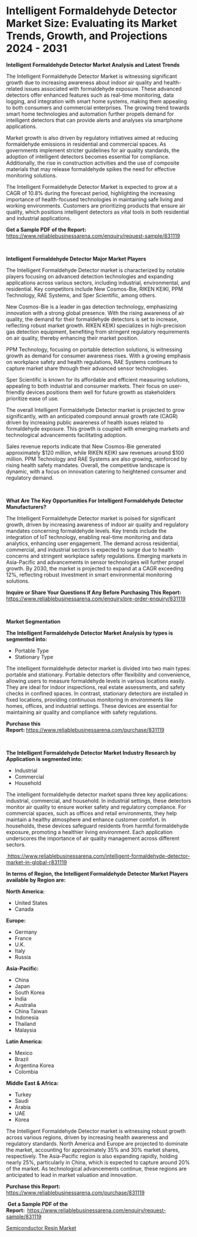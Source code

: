 <p><h1>Intelligent Formaldehyde Detector Market Size: Evaluating its Market Trends, Growth, and Projections 2024 - 2031</h1></p><p><strong>Intelligent Formaldehyde Detector Market Analysis and Latest Trends</strong></p>
<p><p>The Intelligent Formaldehyde Detector Market is witnessing significant growth due to increasing awareness about indoor air quality and health-related issues associated with formaldehyde exposure. These advanced detectors offer enhanced features such as real-time monitoring, data logging, and integration with smart home systems, making them appealing to both consumers and commercial enterprises. The growing trend towards smart home technologies and automation further propels demand for intelligent detectors that can provide alerts and analyses via smartphone applications.</p><p>Market growth is also driven by regulatory initiatives aimed at reducing formaldehyde emissions in residential and commercial spaces. As governments implement stricter guidelines for air quality standards, the adoption of intelligent detectors becomes essential for compliance. Additionally, the rise in construction activities and the use of composite materials that may release formaldehyde spikes the need for effective monitoring solutions. </p><p>The Intelligent Formaldehyde Detector Market is expected to grow at a CAGR of 10.8% during the forecast period, highlighting the increasing importance of health-focused technologies in maintaining safe living and working environments. Customers are prioritizing products that ensure air quality, which positions intelligent detectors as vital tools in both residential and industrial applications.</p></p>
<p><strong>Get a Sample PDF of the Report:&nbsp;</strong> <a href="https://www.reliablebusinessarena.com/enquiry/request-sample/831119?utm_campaign=1420&utm_medium=2&utm_source=Github&utm_content=ia&utm_term=27122024&utm_id=intelligent-formaldehyde-detector">https://www.reliablebusinessarena.com/enquiry/request-sample/831119</a></p>
<p>&nbsp;</p>
<p><strong>Intelligent Formaldehyde Detector Major Market Players</strong></p>
<p><p>The Intelligent Formaldehyde Detector market is characterized by notable players focusing on advanced detection technologies and expanding applications across various sectors, including industrial, environmental, and residential. Key competitors include New Cosmos-Bie, RIKEN KEIKI, PPM Technology, RAE Systems, and Sper Scientific, among others.</p><p>New Cosmos-Bie is a leader in gas detection technology, emphasizing innovation with a strong global presence. With the rising awareness of air quality, the demand for their formaldehyde detectors is set to increase, reflecting robust market growth. RIKEN KEIKI specializes in high-precision gas detection equipment, benefiting from stringent regulatory requirements on air quality, thereby enhancing their market position.</p><p>PPM Technology, focusing on portable detection solutions, is witnessing growth as demand for consumer awareness rises. With a growing emphasis on workplace safety and health regulations, RAE Systems continues to capture market share through their advanced sensor technologies.</p><p>Sper Scientific is known for its affordable and efficient measuring solutions, appealing to both industrial and consumer markets. Their focus on user-friendly devices positions them well for future growth as stakeholders prioritize ease of use.</p><p>The overall Intelligent Formaldehyde Detector market is projected to grow significantly, with an anticipated compound annual growth rate (CAGR) driven by increasing public awareness of health issues related to formaldehyde exposure. This growth is coupled with emerging markets and technological advancements facilitating adoption.</p><p>Sales revenue reports indicate that New Cosmos-Bie generated approximately $120 million, while RIKEN KEIKI saw revenues around $100 million. PPM Technology and RAE Systems are also growing, reinforced by rising health safety mandates. Overall, the competitive landscape is dynamic, with a focus on innovation catering to heightened consumer and regulatory demand.</p></p>
<p>&nbsp;</p>
<p><strong>What Are The Key Opportunities For Intelligent Formaldehyde Detector Manufacturers?</strong></p>
<p><p>The Intelligent Formaldehyde Detector market is poised for significant growth, driven by increasing awareness of indoor air quality and regulatory mandates concerning formaldehyde levels. Key trends include the integration of IoT technology, enabling real-time monitoring and data analytics, enhancing user engagement. The demand across residential, commercial, and industrial sectors is expected to surge due to health concerns and stringent workplace safety regulations. Emerging markets in Asia-Pacific and advancements in sensor technologies will further propel growth. By 2030, the market is projected to expand at a CAGR exceeding 12%, reflecting robust investment in smart environmental monitoring solutions.</p></p>
<p><strong>Inquire or Share Your Questions If Any Before Purchasing This Report:</strong> <a href="https://www.reliablebusinessarena.com/enquiry/pre-order-enquiry/831119?utm_campaign=1420&utm_medium=2&utm_source=Github&utm_content=ia&utm_term=27122024&utm_id=intelligent-formaldehyde-detector">https://www.reliablebusinessarena.com/enquiry/pre-order-enquiry/831119</a></p>
<p>&nbsp;</p>
<p><strong>Market Segmentation</strong></p>
<p><strong>The Intelligent Formaldehyde Detector Market Analysis by types is segmented into:</strong></p>
<p><ul><li>Portable Type</li><li>Stationary Type</li></ul></p>
<p><p>The intelligent formaldehyde detector market is divided into two main types: portable and stationary. Portable detectors offer flexibility and convenience, allowing users to measure formaldehyde levels in various locations easily. They are ideal for indoor inspections, real estate assessments, and safety checks in confined spaces. In contrast, stationary detectors are installed in fixed locations, providing continuous monitoring in environments like homes, offices, and industrial settings. These devices are essential for maintaining air quality and compliance with safety regulations.</p></p>
<p><strong>Purchase this Report:&nbsp;</strong><a href="https://www.reliablebusinessarena.com/purchase/831119?utm_campaign=1420&utm_medium=2&utm_source=Github&utm_content=ia&utm_term=27122024&utm_id=intelligent-formaldehyde-detector">https://www.reliablebusinessarena.com/purchase/831119</a></p>
<p>&nbsp;</p>
<p><strong>The Intelligent Formaldehyde Detector Market Industry Research by Application is segmented into:</strong></p>
<p><ul><li>Industrial</li><li>Commercial</li><li>Household</li></ul></p>
<p><p>The intelligent formaldehyde detector market spans three key applications: industrial, commercial, and household. In industrial settings, these detectors monitor air quality to ensure worker safety and regulatory compliance. For commercial spaces, such as offices and retail environments, they help maintain a healthy atmosphere and enhance customer comfort. In households, these devices safeguard residents from harmful formaldehyde exposure, promoting a healthier living environment. Each application underscores the importance of air quality management across different sectors.</p></p>
<p><a href="https://www.reliablebusinessarena.com/intelligent-formaldehyde-detector-market-in-global-r831119?utm_campaign=1420&utm_medium=2&utm_source=Github&utm_content=ia&utm_term=27122024&utm_id=intelligent-formaldehyde-detector">&nbsp;https://www.reliablebusinessarena.com/intelligent-formaldehyde-detector-market-in-global-r831119</a></p>
<p><strong>In terms of Region, the Intelligent Formaldehyde Detector Market Players available by Region are:</strong></p>
<p>
    <p> <strong> North America: </strong>
        <ul>
            <li>United States</li>
            <li>Canada</li>
        </ul>
        </p> 
    <p> <strong> Europe: </strong>
        <ul>
            <li>Germany</li>
            <li>France</li>
            <li>U.K.</li>
            <li>Italy</li>
            <li>Russia</li>
        </ul>
        </p> 
    <p> <strong> Asia-Pacific: </strong>
        <ul>
            <li>China</li>
            <li>Japan</li>
            <li>South Korea</li>
            <li>India</li>
            <li>Australia</li>
            <li>China Taiwan</li>
            <li>Indonesia</li>
            <li>Thailand</li>
            <li>Malaysia</li>
        </ul>
        </p> 
    <p> <strong> Latin America: </strong>
        <ul>
            <li>Mexico</li>
            <li>Brazil</li>
            <li>Argentina Korea</li>
            <li>Colombia</li>
        </ul>
        </p> 
    <p> <strong> Middle East & Africa: </strong>
        <ul>
            <li>Turkey</li>
            <li>Saudi</li>
            <li>Arabia</li>
            <li>UAE</li>
            <li>Korea</li>
        </ul>
    </p>
    </p>
<p><p>The Intelligent Formaldehyde Detector market is witnessing robust growth across various regions, driven by increasing health awareness and regulatory standards. North America and Europe are projected to dominate the market, accounting for approximately 35% and 30% market shares, respectively. The Asia-Pacific region is also expanding rapidly, holding nearly 25%, particularly in China, which is expected to capture around 20% of the market. As technological advancements continue, these regions are anticipated to lead in market valuation and innovation.</p></p>
<p><strong>Purchase this Report: </strong><a href="https://www.reliablebusinessarena.com/purchase/831119?utm_campaign=1420&utm_medium=2&utm_source=Github&utm_content=ia&utm_term=27122024&utm_id=intelligent-formaldehyde-detector">https://www.reliablebusinessarena.com/purchase/831119</a></p>
<p>&nbsp;<strong>Get a Sample PDF of the Report:&nbsp;&nbsp;</strong><a href="https://www.reliablebusinessarena.com/enquiry/request-sample/831119?utm_campaign=1420&utm_medium=2&utm_source=Github&utm_content=ia&utm_term=27122024&utm_id=intelligent-formaldehyde-detector">https://www.reliablebusinessarena.com/enquiry/request-sample/831119</a></p>
<p><strong></strong></p>
<p><p><a href="https://github.com/willjis/Market-Research-Report-List-1/blob/main/semiconductor-resin-market.md?utm_campaign=1420&utm_medium=2&utm_source=Github&utm_content=ia&utm_term=27122024&utm_id=intelligent-formaldehyde-detector">Semiconductor Resin Market</a></p></p>